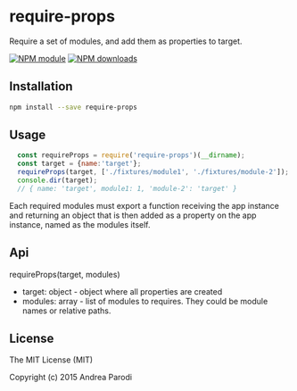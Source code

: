 # require-props

Require a set of modules, and add them as properties to target.

[![NPM module](https://img.shields.io/npm/v/require-props.svg)](https://npmjs.org/package/require-props)
[![NPM downloads](https://img.shields.io/npm/dt/require-props.svg)](https://npmjs.org/package/require-props)

## Installation

```bash
npm install --save require-props
```

## Usage

```javascript
  const requireProps = require('require-props')(__dirname);
  const target = {name:'target'};
  requireProps(target, ['./fixtures/module1', './fixtures/module-2']);
  console.dir(target);
  // { name: 'target', module1: 1, 'module-2': 'target' }
```

Each required modules must export a function receiving the app instance and returning an object that is then added as a property
on the app instance, named as the modules itself.

## Api

requireProps(target, modules)

* target: object - object where all properties are created
* modules: array - list of modules to requires. They could be module names or relative paths.


## License

The MIT License (MIT)

Copyright (c) 2015 Andrea Parodi



